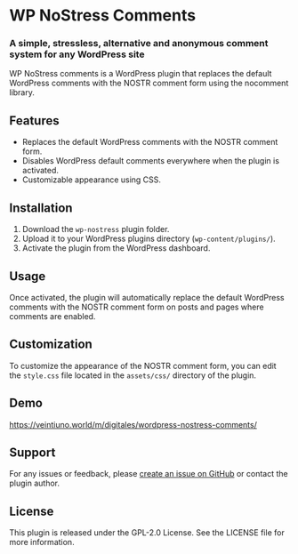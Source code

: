 # WP NoStress Comments

### A simple, stressless, alternative and anonymous comment system for any WordPress site

WP NoStress comments is a WordPress plugin that replaces the default WordPress comments with the NOSTR comment form using the nocomment library.

## Features

- Replaces the default WordPress comments with the NOSTR comment form.
- Disables WordPress default comments everywhere when the plugin is activated.
- Customizable appearance using CSS.

## Installation

1. Download the `wp-nostress` plugin folder.
2. Upload it to your WordPress plugins directory (`wp-content/plugins/`).
3. Activate the plugin from the WordPress dashboard.

## Usage

Once activated, the plugin will automatically replace the default WordPress comments with the NOSTR comment form on posts and pages where comments are enabled.

## Customization

To customize the appearance of the NOSTR comment form, you can edit the `style.css` file located in the `assets/css/` directory of the plugin.

## Demo

https://veintiuno.world/m/digitales/wordpress-nostress-comments/

## Support

For any issues or feedback, please [create an issue on GitHub](https://github.com/your-github-username/wp-nostress/issues) or contact the plugin author.

## License

This plugin is released under the GPL-2.0 License. See the LICENSE file for more information.
